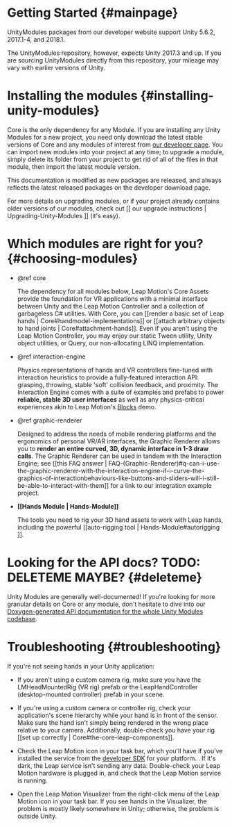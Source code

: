 # Getting Started {#mainpage}

UnityModules packages from our developer website support Unity 5.6.2, 2017.1-4, and 2018.1.

The UnityModules repository, however, expects Unity 2017.3 and up. If you are sourcing UnityModules directly from this repository, your mileage may vary with earlier versions of Unity.

# Installing the modules {#installing-unity-modules}

Core is the only dependency for any Module. If you are installing any Unity Modules for a new project, you need only download the latest stable versions of Core and any modules of interest from [our developer page][devpage]. You can import new modules into your project at any time; to upgrade a module, simply delete its folder from your project to get rid of all of the files in that module, then import the latest module version.

This documentation is modified as new packages are released, and always reflects the latest released packages on the developer download page.

For more details on upgrading modules, or if your project already contains older versions of our modules, check out [[ our upgrade instructions | Upgrading-Unity-Modules ]] (it's easy).

# Which modules are right for you? {#choosing-modules}

- @ref core

  The dependency for all modules below, Leap Motion's Core Assets provide the foundation for VR applications with a minimal interface between Unity and the Leap Motion Controller and a collection of garbageless C# utilities. With Core, you can [[render a basic set of Leap hands | Core#handmodel-implementations]] or [[attach arbitrary objects to hand joints | Core#attachment-hands]]. Even if you aren't using the Leap Motion Controller, you may enjoy our static Tween utility, Unity object utilities, or Query, our non-allocating LINQ implementation.

- @ref interaction-engine

  Physics representations of hands and VR controllers fine-tuned with interaction heuristics to provide a fully-featured interaction API: grasping, throwing, stable 'soft' collision feedback, and proximity. The Interaction Engine comes with a suite of examples and prefabs to power **reliable, stable 3D user interfaces** as well as any physics-critical experiences akin to Leap Motion's [Blocks][] demo.

- @ref graphic-renderer

  Designed to address the needs of mobile rendering platforms and the ergonomics of personal VR/AR interfaces, the Graphic Renderer allows you to **render an entire curved, 3D, dynamic interface in 1-3 draw calls**. The Graphic Renderer can be used in tandem with the Interaction Engine; see [[this FAQ answer | FAQ-(Graphic-Renderer)#q-can-i-use-the-graphic-renderer-with-the-interaction-engine-if-i-curve-the-graphics-of-interactionbehaviours-like-buttons-and-sliders-will-i-still-be-able-to-interact-with-them]] for a link to our integration example project.

- **[[Hands Module | Hands-Module]]**
    
  The tools you need to rig your 3D hand assets to work with Leap hands, including the powerful [[auto-rigging tool | Hands-Module#autorigging ]].

# Looking for the API docs? TODO: DELETEME MAYBE? {#deleteme}

Unity Modules are generally well-documented! If you're looking for more granular details on Core or any module, don't hesitate to dive into our [Doxygen-generated API documentation for the whole Unity Modules codebase](https://developer.leapmotion.com/documentation/unity/namespaces.html).

# Troubleshooting {#troubleshooting}

If you're not seeing hands in your Unity application:

- If you aren't using a custom camera rig, make sure you have the LMHeadMountedRig (VR rig) prefab or the LeapHandController (desktop-mounted controller) prefab in your scene.

- If you're using a custom camera or controller rig, check your application's scene hierarchy while your hand is in front of the sensor. Make sure the hand isn't simply being rendered in the wrong place relative to your camera. Additionally, double-check you have your rig [[set up correctly | Core#the-core-leap-components]].

- Check the Leap Motion icon in your task bar, which you'll have if you've installed the service from the [developer SDK][devsdk] for your platform. . If it's dark, the Leap service isn't sending any data. Double-check your Leap Motion hardware is plugged in, and check that the Leap Motion service is running.

- Open the Leap Motion Visualizer from the right-click menu of the Leap Motion icon in your task bar. If you see hands in the Visualizer, the problem is mostly likely somewhere in Unity; otherwise, the problem is outside Unity.


[devpage]: https://developer.leapmotion.com/unity/ "Leap Motion Unity Developer Page"
[devforum]: https://community.leapmotion.com/c/development "Leap Motion Developer Forums"
[devsdk]: https://developer.leapmotion.com/get-started/ "Leap Motion Developer SDK"
[Blocks]: https://www.youtube.com/watch?v=oZ_53T2jBGg "Leap Motion Blocks Demo"
